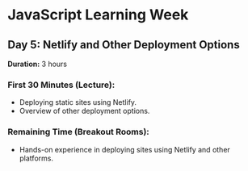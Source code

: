 # JavaScript Learning Week

## Day 5: Netlify and Other Deployment Options

**Duration:** 3 hours

### First 30 Minutes (Lecture):

- Deploying static sites using Netlify.
- Overview of other deployment options.

### Remaining Time (Breakout Rooms):

- Hands-on experience in deploying sites using Netlify and other platforms.
